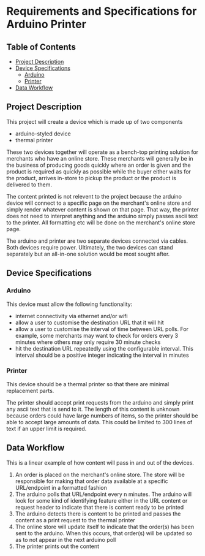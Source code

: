 # Requirements and Specifications for Arduino Printer
## Table of Contents
* [Project Description](#project-description)
* [Device Specifications](#device-specifications)
  * [Arduino](#arduino)
  * [Printer](#printer)
* [Data Workflow](#data-workflow)

## Project Description
This project will create a device which is made up of two components
* arduino-styled device
* thermal printer

These two devices together will operate as a bench-top printing solution for merchants who have an online store. These merchants will generally be in the business of producing goods quickly where an order is given and the product is required as quickly as possible while the buyer either waits for the product, arrives in-store to pickup the product or the product is delivered to them.

The content printed is not relevent to the project because the arduino device will connect to a specific page on the merchant's online store and simply render whatever content is shown on that page. That way, the printer does not need to interpret anything and the arduino simply passes ascii text to the printer. All formatting etc will be done on the merchant's online store page.

The arduino and printer are two separate devices connected via cables. Both devices require power. Ultimately, the two devices can stand separately but an all-in-one solution would be most sought after.

## Device Specifications
### Arduino
This device must allow the following functionality:
* internet connectivity via ethernet and/or wifi
* allow a user to customise the destination URL that it will hit
* allow a user to customise the interval of time between URL polls. For example, some merchants may want to check for orders every 3 minutes where others may only require 30 minute checks
* hit the destination URL repeatedly using the configurable interval. This interval should be a positive integer indicating the interval in minutes

### Printer
This device should be a thermal printer so that there are minimal replacement parts.

The printer should accept print requests from the arduino and simply print any ascii text that is send to it. The length of this content is unknown because orders could have large numbers of items, so the printer should be able to accept large amounts of data. This could be limited to 300 lines of text if an upper limit is required.

## Data Workflow
This is a linear example of how content will pass in and out of the devices.

1. An order is placed on the merchant's online store. The store will be responsible for making that order data available at a specific URL/endpoint in a formatted fashion
2. The arduino polls that URL/endpoint every n minutes. The arduino will look for some kind of identifying feature either in the URL content or request header to indicate that there is content ready to be printed
3. The arduino detects there is content to be printed and passes the content as a print request to the thermal printer
4. The online store will update itself to indicate that the order(s) has been sent to the arduino. When this occurs, that order(s) will be updated so as to not appear in the next arduino poll
5. The printer prints out the content